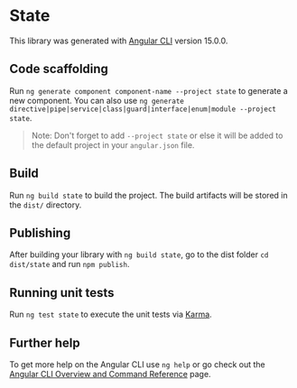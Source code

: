 # State

This library was generated with [Angular CLI](https://github.com/angular/angular-cli) version 15.0.0.

## Code scaffolding

Run `ng generate component component-name --project state` to generate a new component. You can also use `ng generate directive|pipe|service|class|guard|interface|enum|module --project state`.
> Note: Don't forget to add `--project state` or else it will be added to the default project in your `angular.json` file. 

## Build

Run `ng build state` to build the project. The build artifacts will be stored in the `dist/` directory.

## Publishing

After building your library with `ng build state`, go to the dist folder `cd dist/state` and run `npm publish`.

## Running unit tests

Run `ng test state` to execute the unit tests via [Karma](https://karma-runner.github.io).

## Further help

To get more help on the Angular CLI use `ng help` or go check out the [Angular CLI Overview and Command Reference](https://angular.io/cli) page.
